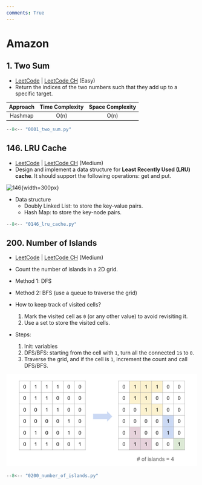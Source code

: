 ```yaml
---
comments: True
---
```


# Amazon

## 1. Two Sum

-   [LeetCode](https://leetcode.com/problems/two-sum/) | [LeetCode CH](https://leetcode.cn/problems/two-sum/) (Easy)
-   Return the indices of the two numbers such that they add up to a specific target.

| Approach | Time Complexity | Space Complexity |
| :------: | :-------------: | :--------------: |
| Hashmap  |      O(n)       |       O(n)       |

```python
--8<-- "0001_two_sum.py"
```

## 146. LRU Cache

-   [LeetCode](https://leetcode.com/problems/lru-cache/) | [LeetCode CH](https://leetcode.cn/problems/lru-cache/) (Medium)
-   Design and implement a data structure for **Least Recently Used (LRU) cache**. It should support the following operations: get and put.

![146](https://miro.medium.com/v2/resize:fit:650/0*fOwBd3z0XtHh7WN1.png){width=300px}

-   Data structure
    -   Doubly Linked List: to store the key-value pairs.
    -   Hash Map: to store the key-node pairs.

```python
--8<-- "0146_lru_cache.py"
```

## 200. Number of Islands

-   [LeetCode](https://leetcode.com/problems/number-of-islands/) | [LeetCode CH](https://leetcode.cn/problems/number-of-islands/) (Medium)
-   Count the number of islands in a 2D grid.
-   Method 1: DFS
-   Method 2: BFS (use a queue to traverse the grid)

-   How to keep track of visited cells?

    1. Mark the visited cell as `0` (or any other value) to avoid revisiting it.
    2. Use a set to store the visited cells.

-   Steps:
    1. Init: variables
    2. DFS/BFS: starting from the cell with `1`, turn all the connected `1`s to `0`.
    3. Traverse the grid, and if the cell is `1`, increment the count and call DFS/BFS.

![0200](../assets/0200.jpg)

```python
--8<-- "0200_number_of_islands.py"
```
